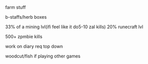farm stuff

b-staffs/herb boxes

33% of a mining lvl(ifi feel like it do5-10 zal kills)       20% runecraft lvl

500+ zpmbie kills

work on diary req top down

woodcut/fish if playing other games 
